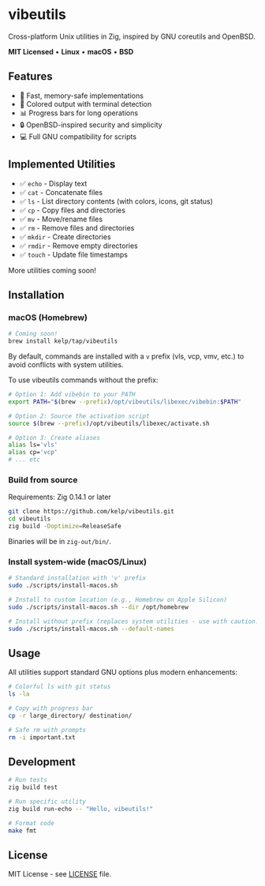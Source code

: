 # vibeutils

Cross-platform Unix utilities in Zig, inspired by GNU coreutils and OpenBSD.

**MIT Licensed** • **Linux** • **macOS** • **BSD**

## Features

- 🚀 Fast, memory-safe implementations
- 🎨 Colored output with terminal detection
- 📊 Progress bars for long operations  
- 🔒 OpenBSD-inspired security and simplicity
- 💻 Full GNU compatibility for scripts

## Implemented Utilities

- ✅ `echo` - Display text
- ✅ `cat` - Concatenate files
- ✅ `ls` - List directory contents (with colors, icons, git status)
- ✅ `cp` - Copy files and directories  
- ✅ `mv` - Move/rename files
- ✅ `rm` - Remove files and directories
- ✅ `mkdir` - Create directories
- ✅ `rmdir` - Remove empty directories
- ✅ `touch` - Update file timestamps

More utilities coming soon!

## Installation

### macOS (Homebrew)

```bash
# Coming soon!
brew install kelp/tap/vibeutils
```

By default, commands are installed with a `v` prefix (vls, vcp, vmv, etc.) to avoid conflicts with system utilities.

To use vibeutils commands without the prefix:
```bash
# Option 1: Add vibebin to your PATH
export PATH="$(brew --prefix)/opt/vibeutils/libexec/vibebin:$PATH"

# Option 2: Source the activation script
source $(brew --prefix)/opt/vibeutils/libexec/activate.sh

# Option 3: Create aliases
alias ls='vls'
alias cp='vcp'
# ... etc
```

### Build from source

Requirements: Zig 0.14.1 or later

```bash
git clone https://github.com/kelp/vibeutils.git
cd vibeutils
zig build -Doptimize=ReleaseSafe
```

Binaries will be in `zig-out/bin/`.

### Install system-wide (macOS/Linux)

```bash
# Standard installation with 'v' prefix
sudo ./scripts/install-macos.sh

# Install to custom location (e.g., Homebrew on Apple Silicon)
sudo ./scripts/install-macos.sh --dir /opt/homebrew

# Install without prefix (replaces system utilities - use with caution!)
sudo ./scripts/install-macos.sh --default-names
```

## Usage

All utilities support standard GNU options plus modern enhancements:

```bash
# Colorful ls with git status
ls -la

# Copy with progress bar
cp -r large_directory/ destination/

# Safe rm with prompts
rm -i important.txt
```

## Development

```bash
# Run tests
zig build test

# Run specific utility
zig build run-echo -- "Hello, vibeutils!"

# Format code
make fmt
```

## License

MIT License - see [LICENSE](LICENSE) file.